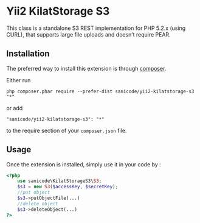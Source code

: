 Yii2 KilatStorage S3
====================
This class is a standalone S3 REST implementation for PHP 5.2.x (using CURL), that supports large file uploads and doesn’t require PEAR.

Installation
------------

The preferred way to install this extension is through [composer](http://getcomposer.org/download/).

Either run

```
php composer.phar require --prefer-dist sanicode/yii2-kilatstorage-s3 "*"
```

or add

```
"sanicode/yii2-kilatstorage-s3": "*"
```

to the require section of your `composer.json` file.


Usage
-----

Once the extension is installed, simply use it in your code by  :

```php
<?php 
    use sanicode\KilatStorageS3\S3;
    $s3 = new S3($accessKey, $secretKey);
    //put object
    $s3->putObjectFile(...)
    //delete object
    $s3->deleteObject(...)
?>
```
